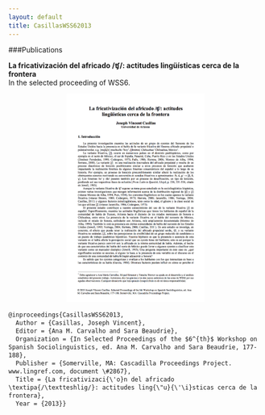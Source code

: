 ```yaml
---
layout: default
title: CasillasWSS62013
---
```


###Publications

__La fricativización del africado /ʧ/: actitudes lingüísticas cerca de la frontera__   
In the selected proceeding of WSS6.

<div align="center">
<img width="275" src="/assets/images/CasillasWSS62013.png"/>
</div>

    @inproceedings{CasillasWSS62013,
      Author = {Casillas, Joseph Vincent},
      Editor = {Ana M. Carvalho and Sara Beaudrie},
      Organization = {In Selected Proceedings of the $6^{th}$ Workshop on Spanish Sociolinguistics, ed. Ana M. Carvalho and Sara Beaudrie, 177-188},
      Publisher = {Somerville, MA: Cascadilla Proceedings Project. www.lingref.com, document \#2867},
      Title = {La fricativizaci{\'o}n del africado \textipa{/\textteshlig/}: actitudes ling{\"u}{\'\i}sticas cerca de la frontera},
      Year = {2013}}